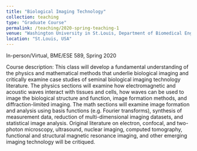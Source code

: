 ```yaml
---
title: "Biological Imaging Technology"
collection: teaching
type: "Graduate Course"
permalink: /teaching/2020-spring-teaching-1
venue: "Washington University in St.Louis, Department of Biomedical Engineering/ Department of Electrical and Systems Engineering"
location: "St.Louis, USA"
---
```

In-person/Virtual, BME/ESE 589, Spring 2020

Course description: This class will develop a fundamental understanding of the physics and mathematical methods that underlie biological imaging and critically examine case studies of seminal biological imaging technology literature. The physics sections will examine how electromagnetic and acoustic waves interact with tissues and cells, how waves can be used to image the biological structure and function, image formation methods, and diffraction-limited imaging. The math sections will examine image formation and analysis using basis functions (e.g. Fourier transforms), synthesis of measurement data, reduction of multi-dimensional imaging datasets, and statistical image analysis. Original literature on electron, confocal, and two-photon microscopy, ultrasound, nuclear imaging, computed tomography, functional and structural magnetic resonance imaging, and other emerging imaging technology will be critiqued.

